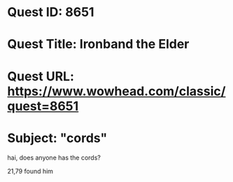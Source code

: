 # Quest ID: 8651
# Quest Title: Ironband the Elder
# Quest URL: https://www.wowhead.com/classic/quest=8651
# Subject: "cords"
hai,
does anyone has the cords?

21,79
found him